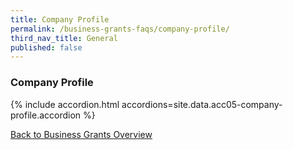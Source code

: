 ```yaml
---
title: Company Profile
permalink: /business-grants-faqs/company-profile/
third_nav_title: General
published: false
---
```


### Company Profile

{% include accordion.html accordions=site.data.acc05-company-profile.accordion %}

[Back to Business Grants Overview](/business-grants-portal/)
